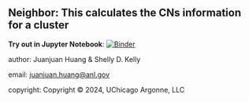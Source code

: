 Neighbor: This calculates the CNs information for a cluster
-----------------------------------------------------------------------------

**Try out in Jupyter Notebook**: [![Binder](https://mybinder.org/badge_logo.svg)](https://mybinder.org/v2/gh/Cathyhjj/neighbor.git/main?labpath=20240806_simple_example.ipynb)

author:    Juanjuan Huang & Shelly D. Kelly

email:     juanjuan.huang@anl.gov

copyright: Copyright © 2024, UChicago Argonne, LLC
